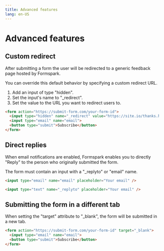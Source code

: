 ```yaml
---
title: Advanced features
lang: en-US
---
```


# Advanced features

## Custom redirect

After submitting a form the user will be redirected to a generic feedback page hosted by Formspark.

You can override this default behavior by specifying a custom redirect URL.

1. Add an input of type "hidden".
2. Set the input's name to "_redirect".
3. Set the value to the URL you want to redirect users to.

``` html
<form action="https://submit-form.com/your-form-id">
  <input type="hidden" name="_redirect" value="https://site.io/thanks.html" />
  <input type="email" name="email">
  <button type="submit">Subscribe</button>
</form>
```

## Direct replies

When email notifications are enabled, Formspark enables you to directly "Reply" to the person who originally submitted the form.

The form must contain an input with a "_replyto" or "email" name.

``` html
<input type="email" name="email" placeholder="Your email" />
```
``` html
<input type="text" name="_replyto" placeholder="Your email" />
```

## Submitting the form in a different tab

When setting the "target" attribute to "_blank", the form will be submitted in a new tab.

``` html
<form action="https://submit-form.com/your-form-id" target="_blank">
  <input type="email" name="email">
  <button type="submit">Subscribe</button>
</form>
```